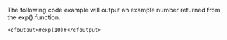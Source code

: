 The following code example will output an example number returned from the exp() function.

```lucee
<cfoutput>#exp(10)#</cfoutput>
```
